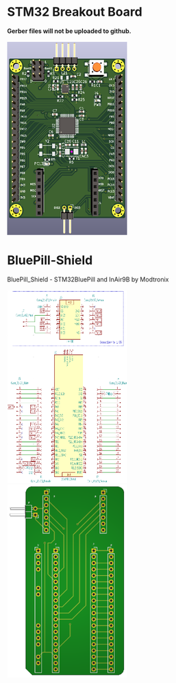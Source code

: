 STM32 Breakout Board
====================
**Gerber files will not be uploaded to github.** <br/> <br/>
<img src="https://github.com/LawZHRobin/Projects/raw/main/KiCad/Images/ST-LoRa.PNG" width="280" height="450"> <br/>

BluePill-Shield
===============
BluePill_Shield - STM32BluePill and InAir9B by Modtronix <br/> <br/>
<img src="https://github.com/LawZHRobin/Projects/raw/main/KiCad/Images/Schem.PNG" width="280" height="450">
<img src="https://github.com/LawZHRobin/Projects/raw/main/KiCad/Images/PCB.PNG" width="280" height="450"> <br/>
